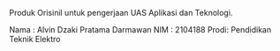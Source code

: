 Produk Orisinil untuk pengerjaan UAS Aplikasi dan Teknologi.

Nama : Alvin Dzaki Pratama Darmawan
NIM  : 2104188
Prodi: Pendidikan Teknik Elektro
